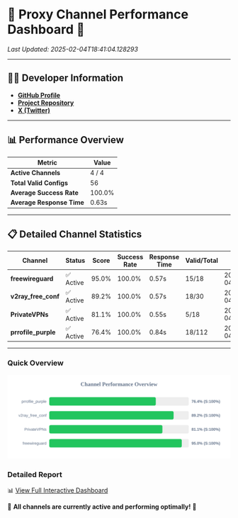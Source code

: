 # 🌟 Proxy Channel Performance Dashboard 🌟

_Last Updated: 2025-02-04T18:41:04.128293_

---

## 👩‍💻 Developer Information

- **[GitHub Profile](https://github.com/4n0nymou3)**  
- **[Project Repository](https://github.com/4n0nymou3/multi-proxy-config-fetcher)**  
- **[X (Twitter)](https://x.com/4n0nymou3)**  

---

## 📊 Performance Overview

| Metric                | Value       |
|-----------------------|-------------|
| **Active Channels**   | 4 / 4       |
| **Total Valid Configs** | 56          |
| **Average Success Rate** | 100.0%      |
| **Average Response Time** | 0.63s       |

---

## 📋 Detailed Channel Statistics

| Channel          | Status     | Score  | Success Rate | Response Time | Valid/Total | Last Success               |
|------------------|------------|--------|--------------|---------------|-------------|----------------------------|
| **freewireguard**  | ✅ Active  | 95.0%  | 100.0% | 0.57s         | 15/18       | 2025-02-04T18:41:04.126768 |
| **v2ray_free_conf**  | ✅ Active  | 89.2%  | 100.0% | 0.57s         | 18/30       | 2025-02-04T18:41:02.944651 |
| **PrivateVPNs**  | ✅ Active  | 81.1%  | 100.0% | 0.55s         | 5/18       | 2025-02-04T18:41:03.533044 |
| **prrofile_purple**  | ✅ Active  | 76.4%  | 100.0% | 0.84s         | 18/112       | 2025-02-04T18:41:02.346985 |

---

### Quick Overview
<div align="center">
  <a href="https://raw.githubusercontent.com/nullluser/NullRepo/refs/heads/main/assets/channel_stats_chart.svg">
    <img src="https://raw.githubusercontent.com/nullluser/NullRepo/refs/heads/main/assets/channel_stats_chart.svg" alt="Source Performance Statistics" width="800">
  </a>
</div>

### Detailed Report
📊 [View Full Interactive Dashboard](https://htmlpreview.github.io/?https://github.com/nullluser/NullRepo/blob/main/assets/performance_report.html)

🎉 **All channels are currently active and performing optimally!** 🎉
